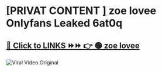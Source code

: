 
 # [PRIVAT CONTENT ] zoe lovee Onlyfans Leaked 6at0q

## <h2><a href="https://clipsfans.com/zoe_lovee&ref=git">🔗 Click to LINKS ⏩⏩ 👉 🟢 zoe lovee </a></h2>

<a href="https://clipsfans.com/zoe_lovee&ref=git" rel="nofollow" data-target="animated-image.originalLink"><img src="https://i.ibb.co.com/xMMVF88/686577567.gif" alt="Viral Video Original" style="max-width: 100%; display: inline-block;" data-target="animated-image.originalImage"></a>

